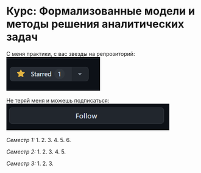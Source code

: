 # Курс: Формализованные модели и методы решения аналитических задач

С меня практики, с вас звезды на репрозиторий:
![img.png](img.png)

Не теряй меня и можешь подписаться:
![img_1.png](img_1.png)

_Семестр 1:_
1. 
2. 
3. 
4. 
5. 
6. 

_Семестр 2:_
1. 
2. 
3. 
4. 
5. 

_Семестр 3:_
1. 
2. 
3. 
